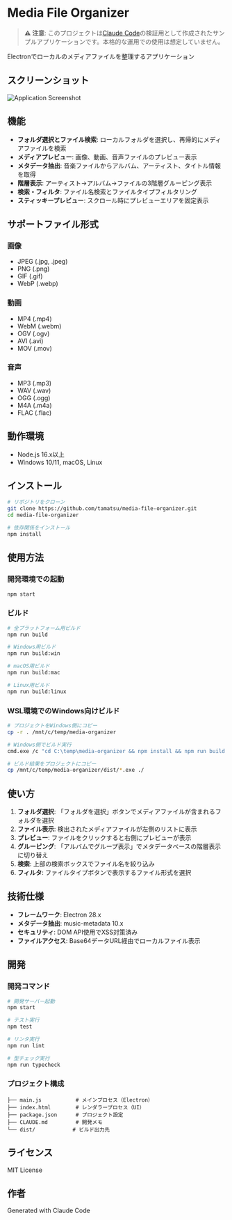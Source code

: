 # Media File Organizer

> **⚠️ 注意**: このプロジェクトは[Claude Code](https://claude.ai/code)の検証用として作成されたサンプルアプリケーションです。本格的な運用での使用は想定していません。

Electronでローカルのメディアファイルを整理するアプリケーション

## スクリーンショット

![Application Screenshot](https://tamatsu.github.io/media-file-organizer/screenshot.png)

## 機能

- **フォルダ選択とファイル検索**: ローカルフォルダを選択し、再帰的にメディアファイルを検索
- **メディアプレビュー**: 画像、動画、音声ファイルのプレビュー表示
- **メタデータ抽出**: 音楽ファイルからアルバム、アーティスト、タイトル情報を取得
- **階層表示**: アーティスト→アルバム→ファイルの3階層グルーピング表示
- **検索・フィルタ**: ファイル名検索とファイルタイプフィルタリング
- **スティッキープレビュー**: スクロール時にプレビューエリアを固定表示

## サポートファイル形式

### 画像
- JPEG (.jpg, .jpeg)
- PNG (.png)
- GIF (.gif)
- WebP (.webp)

### 動画
- MP4 (.mp4)
- WebM (.webm)
- OGV (.ogv)
- AVI (.avi)
- MOV (.mov)

### 音声
- MP3 (.mp3)
- WAV (.wav)
- OGG (.ogg)
- M4A (.m4a)
- FLAC (.flac)

## 動作環境

- Node.js 16.x以上
- Windows 10/11, macOS, Linux

## インストール

```bash
# リポジトリをクローン
git clone https://github.com/tamatsu/media-file-organizer.git
cd media-file-organizer

# 依存関係をインストール
npm install
```

## 使用方法

### 開発環境での起動

```bash
npm start
```

### ビルド

```bash
# 全プラットフォーム用ビルド
npm run build

# Windows用ビルド
npm run build:win

# macOS用ビルド
npm run build:mac

# Linux用ビルド
npm run build:linux
```

### WSL環境でのWindows向けビルド

```bash
# プロジェクトをWindows側にコピー
cp -r . /mnt/c/temp/media-organizer

# Windows側でビルド実行
cmd.exe /c "cd C:\temp\media-organizer && npm install && npm run build:win"

# ビルド結果をプロジェクトにコピー
cp /mnt/c/temp/media-organizer/dist/*.exe ./
```

## 使い方

1. **フォルダ選択**: 「フォルダを選択」ボタンでメディアファイルが含まれるフォルダを選択
2. **ファイル表示**: 検出されたメディアファイルが左側のリストに表示
3. **プレビュー**: ファイルをクリックすると右側にプレビューが表示
4. **グルーピング**: 「アルバムでグループ表示」でメタデータベースの階層表示に切り替え
5. **検索**: 上部の検索ボックスでファイル名を絞り込み
6. **フィルタ**: ファイルタイプボタンで表示するファイル形式を選択

## 技術仕様

- **フレームワーク**: Electron 28.x
- **メタデータ抽出**: music-metadata 10.x
- **セキュリティ**: DOM API使用でXSS対策済み
- **ファイルアクセス**: Base64データURL経由でローカルファイル表示

## 開発

### 開発コマンド

```bash
# 開発サーバー起動
npm start

# テスト実行
npm test

# リンタ実行
npm run lint

# 型チェック実行
npm run typecheck
```

### プロジェクト構成

```
├── main.js           # メインプロセス（Electron）
├── index.html        # レンダラープロセス（UI）
├── package.json      # プロジェクト設定
├── CLAUDE.md         # 開発メモ
└── dist/            # ビルド出力先
```

## ライセンス

MIT License

## 作者

Generated with Claude Code